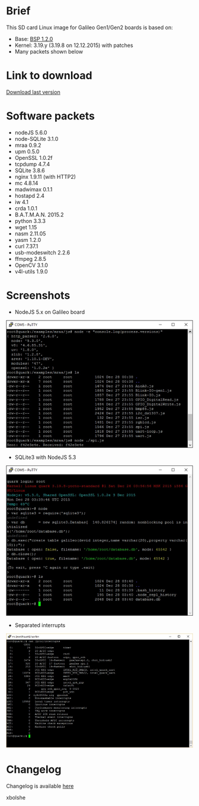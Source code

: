 Brief
====
This SD card Linux image for Galileo Gen1/Gen2 boards is based on:
* Base: [BSP 1.2.0](https://downloadcenter.intel.com/download/23197/Intel-Quark-BSP)
* Kernel: 3.19.y (3.19.8 on 12.12.2015) with patches
* Many packets shown below

Link to download
====
[Download last version](https://relvarsoft.com/galileo/galileo_xbolshe_iot_1.2.0_kernel_v3.19.8_featured_201602131.zip)


Software packets
====
* nodeJS 5.6.0
* node-SQLite 3.1.0
* mraa 0.9.2
* upm 0.5.0
* OpenSSL 1.0.2f
* tcpdump 4.7.4
* SQLite 3.8.6
* nginx 1.9.11 (with HTTP2)
* mc 4.8.14
* madwimax 0.1.1
* hostapd 2.4
* iw 4.1
* crda 1.0.1
* B.A.T.M.A.N. 2015.2
* python 3.3.3
* wget 1.15
* nasm 2.11.05
* yasm 1.2.0
* curl 7.37.1
* usb-modeswitch 2.2.6
* ffmpeg 2.8.5
* OpenCV 3.1.0
* v4l-utils 1.9.0


Screenshots
====

* NodeJS 5.x on Galileo board

![alt tag](nodejs.jpg)

* SQLite3 with NodeJS 5.3

![alt tag](node_sqlite3.jpg)

* Separated interrupts

![alt tag](interrupts.jpg)


Changelog
====

Changelog is available [here](CHANGELOG.md)


xbolshe
